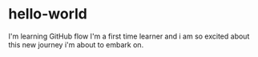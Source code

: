 # hello-world
I'm learning GitHub flow
I'm a first time learner and i am so excited about this new journey i'm about to embark on.
